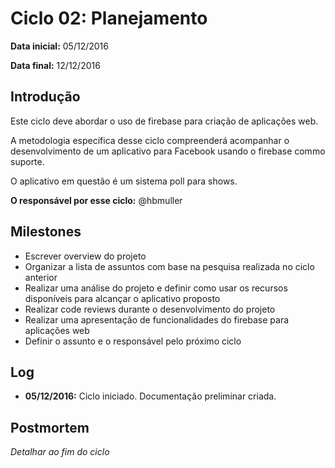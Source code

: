 # Ciclo 02: Planejamento

**Data inicial:** 05/12/2016

**Data final:** 12/12/2016

## Introdução

Este ciclo deve abordar o uso de firebase para criação de aplicações web.

A metodologia específica desse ciclo compreenderá acompanhar o desenvolvimento de um aplicativo para Facebook usando o
firebase commo suporte.

O aplicativo em questão é um sistema poll para shows.

**O responsável por esse ciclo:** @hbmuller

## Milestones
- Escrever overview do projeto
- Organizar a lista de assuntos com base na pesquisa realizada no ciclo anterior
- Realizar uma análise do projeto e definir como usar os recursos disponíveis para alcançar o aplicativo proposto
- Realizar code reviews durante o desenvolvimento do projeto
- Realizar uma apresentação de funcionalidades do firebase para aplicações web
- Definir o assunto e o responsável pelo próximo ciclo

## Log

- **05/12/2016:** Ciclo iniciado. Documentação preliminar criada.

## Postmortem

*Detalhar ao fim do ciclo*